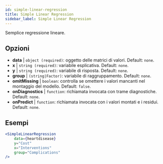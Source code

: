```yaml
---
id: simple-linear-regression
title: Simple Linear Regression
sidebar_label: Simple Linear Regression
---
```


Semplice regressione lineare.

## Opzioni

* __data__ | `object (required)`: oggetto delle matrici di valori. Default: `none`.
* __x__ | `string (required)`: variabile esplicativa. Default: `none`.
* __y__ | `string (required)`: variabile di risposta. Default: `none`.
* __group__ | `(string|Factor)`: variabile di raggruppamento. Default: `none`.
* __omitMissing__ | `boolean`: controlla se omettere i valori mancanti nel montaggio del modello. Default: `false`.
* __onDiagnostics__ | `function`: richiamata invocata con trame diagnostiche. Default: `none`.
* __onPredict__ | `function`: richiamata invocata con i valori montati e i residui. Default: `none`.


## Esempi

```jsx live
<SimpleLinearRegression 
    data={heartdisease} 
    y="Cost"
    x="Interventions"
    group="Complications"
/>
```

